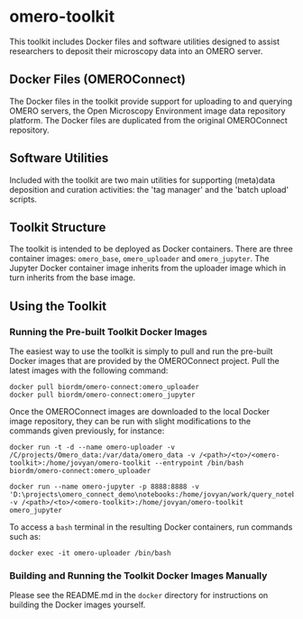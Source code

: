 # omero-toolkit

This toolkit includes Docker files and software utilities designed to assist researchers to deposit their microscopy data into an OMERO server.

## Docker Files (OMEROConnect)

The Docker files in the toolkit provide support for uploading to and 
querying OMERO servers, the Open Microscopy Environment image data 
repository platform. The Docker files are duplicated from the original
OMEROConnect repository.

## Software Utilities

Included with the toolkit are two main utilities for supporting (meta)data deposition and curation activities: the 'tag manager' and the 'batch upload' scripts.

## Toolkit Structure
The toolkit is intended to be deployed as Docker containers. There are three container images: `omero_base`, `omero_uploader` and `omero_jupyter`. The Jupyter Docker container image inherits from the uploader image which in turn inherits from the base image.

## Using the Toolkit

### Running the Pre-built Toolkit Docker Images

The easiest way to use the toolkit is simply to pull and run the pre-built 
Docker images that are provided by the OMEROConnect project. Pull the latest
images with the following command:

```
docker pull biordm/omero-connect:omero_uploader
docker pull biordm/omero-connect:omero_jupyter
```

Once the OMEROConnect images are downloaded to the local Docker image repository, they can be run with slight modifications to the commands given previously, for instance:
```
docker run -t -d --name omero-uploader -v /C/projects/Omero_data:/var/data/omero_data -v /<path>/<to>/<omero-toolkit>:/home/jovyan/omero-toolkit --entrypoint /bin/bash biordm/omero-connect:omero_uploader
```
```
docker run --name omero-jupyter -p 8888:8888 -v 'D:\projects\omero_connect_demo\notebooks:/home/jovyan/work/query_notebooks:rw' -v /<path>/<to>/<omero-toolkit>:/home/jovyan/omero-toolkit omero_jupyter
```
To access a `bash` terminal in the resulting Docker containers, run commands such as:
```
docker exec -it omero-uploader /bin/bash
```

### Building and Running the Toolkit Docker Images Manually
Please see the README.md in the `docker` directory for instructions on building
the Docker images yourself.